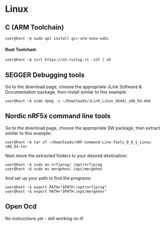 # Linux

## C (ARM Toolchain)
```shell
user@host ~$ sudo apt install gcc-arm-none-eabi
```
#### Rust Toolchain
```shell
user@host ~$ curl https://sh.rustup.rs -sSf | sh
```

## SEGGER Debugging tools
Go to the download page, choose the appropriate JLink Software & Documentation package, then install
similar to this example:
```shell
user@host ~$ sudo dpkg -i ~/Downloads/JLink_Linux_V644i_x86_64.deb
```
## Nordic nRF5x command line tools
Go to the download page, choose the appropriate SW package, then extract similar to this example:
```shell
user@host ~$ tar xf ~/Downloads/nRF-Command-Line-Tools_9_8_1_Linux-x86_64.tar
```
Next move the extracted folders to your desired destination:
```shell
user@host ~$ sudo mv nrfjprog/ /opt/nrfjprog
user@host ~$ sudo mv mergehex/ /opt/mergehex
```
And set up your path to find the programs:
```shell
user@host ~$ export PATH="$PATH:/opt/nrfjprog"
user@host ~$ export PATH="$PATH:/opt/mergehex"
```

## Open Ocd
No instructions yet - still working on it!
